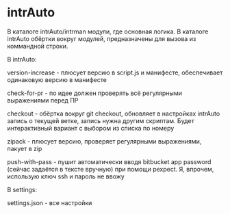 # intrAuto

В каталоге intrAuto/intrman модули, где основная логика. В каталоге intrAuto обёртки вокруг модулей, предназначены для вызова из коммандной строки.

В intrAuto:

version-increase - плюсует версию в script.js и манифесте, обеспечивает одинаковую версию в манифесте

check-for-pr - по идее должен проверять всё регулярными выражениями перед ПР

checkout - обёртка вокруг git checkout, обновляет в настройках intrAuto запись о текущей ветке, запись нужна другим скриптам. Будет интерактивный вариант с выбором из списка по номеру

zipack - плюсует версию, проверяет регулярными выражениями, пакует в zip

push-with-pass - пушит автоматически вводя bitbucket app password (сейчас задаётся в тексте вручную) при помощи pexpect. Я, впрочем, использую ключ ssh и пароль не ввожу

В settings:

settings.json - все настройки
